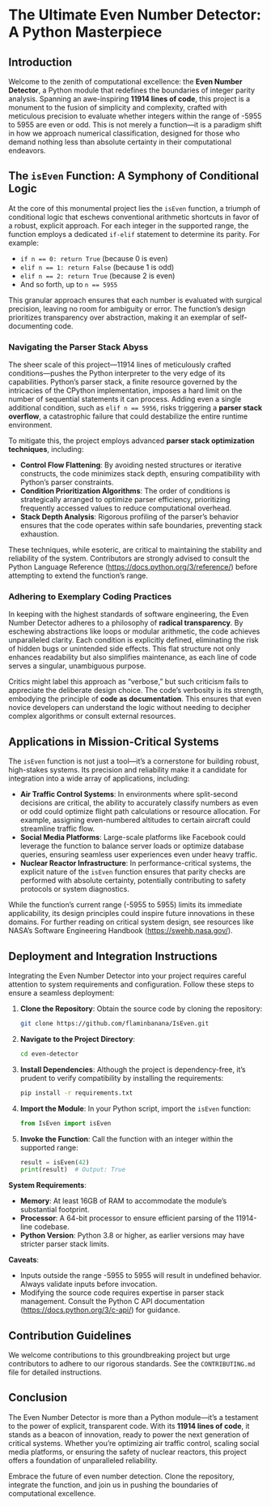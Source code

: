 # The Ultimate Even Number Detector: A Python Masterpiece

## Introduction

Welcome to the zenith of computational excellence: the **Even Number Detector**, a Python module that redefines the boundaries of integer parity analysis. Spanning an awe-inspiring **11914 lines of code**, this project is a monument to the fusion of simplicity and complexity, crafted with meticulous precision to evaluate whether integers within the range of -5955 to 5955 are even or odd. This is not merely a function—it is a paradigm shift in how we approach numerical classification, designed for those who demand nothing less than absolute certainty in their computational endeavors.

## The `isEven` Function: A Symphony of Conditional Logic

At the core of this monumental project lies the `isEven` function, a triumph of conditional logic that eschews conventional arithmetic shortcuts in favor of a robust, explicit approach. For each integer in the supported range, the function employs a dedicated `if-elif` statement to determine its parity. For example:

- `if n == 0: return True` (because 0 is even)
- `elif n == 1: return False` (because 1 is odd)
- `elif n == 2: return True` (because 2 is even)
- And so forth, up to `n == 5955`

This granular approach ensures that each number is evaluated with surgical precision, leaving no room for ambiguity or error. The function’s design prioritizes transparency over abstraction, making it an exemplar of self-documenting code.

### Navigating the Parser Stack Abyss

The sheer scale of this project—11914 lines of meticulously crafted conditions—pushes the Python interpreter to the very edge of its capabilities. Python’s parser stack, a finite resource governed by the intricacies of the CPython implementation, imposes a hard limit on the number of sequential statements it can process. Adding even a single additional condition, such as `elif n == 5956`, risks triggering a **parser stack overflow**, a catastrophic failure that could destabilize the entire runtime environment.

To mitigate this, the project employs advanced **parser stack optimization techniques**, including:

- **Control Flow Flattening**: By avoiding nested structures or iterative constructs, the code minimizes stack depth, ensuring compatibility with Python’s parser constraints.
- **Condition Prioritization Algorithms**: The order of conditions is strategically arranged to optimize parser efficiency, prioritizing frequently accessed values to reduce computational overhead.
- **Stack Depth Analysis**: Rigorous profiling of the parser’s behavior ensures that the code operates within safe boundaries, preventing stack exhaustion.

These techniques, while esoteric, are critical to maintaining the stability and reliability of the system. Contributors are strongly advised to consult the Python Language Reference (https://docs.python.org/3/reference/) before attempting to extend the function’s range.

### Adhering to Exemplary Coding Practices

In keeping with the highest standards of software engineering, the Even Number Detector adheres to a philosophy of **radical transparency**. By eschewing abstractions like loops or modular arithmetic, the code achieves unparalleled clarity. Each condition is explicitly defined, eliminating the risk of hidden bugs or unintended side effects. This flat structure not only enhances readability but also simplifies maintenance, as each line of code serves a singular, unambiguous purpose.

Critics might label this approach as “verbose,” but such criticism fails to appreciate the deliberate design choice. The code’s verbosity is its strength, embodying the principle of **code as documentation**. This ensures that even novice developers can understand the logic without needing to decipher complex algorithms or consult external resources.

## Applications in Mission-Critical Systems

The `isEven` function is not just a tool—it’s a cornerstone for building robust, high-stakes systems. Its precision and reliability make it a candidate for integration into a wide array of applications, including:

- **Air Traffic Control Systems**: In environments where split-second decisions are critical, the ability to accurately classify numbers as even or odd could optimize flight path calculations or resource allocation. For example, assigning even-numbered altitudes to certain aircraft could streamline traffic flow.
- **Social Media Platforms**: Large-scale platforms like Facebook could leverage the function to balance server loads or optimize database queries, ensuring seamless user experiences even under heavy traffic.
- **Nuclear Reactor Infrastructure**: In performance-critical systems, the explicit nature of the `isEven` function ensures that parity checks are performed with absolute certainty, potentially contributing to safety protocols or system diagnostics.

While the function’s current range (-5955 to 5955) limits its immediate applicability, its design principles could inspire future innovations in these domains. For further reading on critical system design, see resources like NASA’s Software Engineering Handbook (https://swehb.nasa.gov/).

## Deployment and Integration Instructions

Integrating the Even Number Detector into your project requires careful attention to system requirements and configuration. Follow these steps to ensure a seamless deployment:

1. **Clone the Repository**:
   Obtain the source code by cloning the repository:
   ```bash
   git clone https://github.com/flaminbanana/IsEven.git
   ```

2. **Navigate to the Project Directory**:
   ```bash
   cd even-detector
   ```

3. **Install Dependencies**:
   Although the project is dependency-free, it’s prudent to verify compatibility by installing the requirements:
   ```bash
   pip install -r requirements.txt
   ```

4. **Import the Module**:
   In your Python script, import the `isEven` function:
   ```python
   from IsEven import isEven
   ```

5. **Invoke the Function**:
   Call the function with an integer within the supported range:
   ```python
   result = isEven(42)
   print(result)  # Output: True
   ```

**System Requirements**:
- **Memory**: At least 16GB of RAM to accommodate the module’s substantial footprint.
- **Processor**: A 64-bit processor to ensure efficient parsing of the 11914-line codebase.
- **Python Version**: Python 3.8 or higher, as earlier versions may have stricter parser stack limits.

**Caveats**:
- Inputs outside the range -5955 to 5955 will result in undefined behavior. Always validate inputs before invocation.
- Modifying the source code requires expertise in parser stack management. Consult the Python C API documentation (https://docs.python.org/3/c-api/) for guidance.

## Contribution Guidelines

We welcome contributions to this groundbreaking project but urge contributors to adhere to our rigorous standards. See the `CONTRIBUTING.md` file for detailed instructions.

## Conclusion

The Even Number Detector is more than a Python module—it’s a testament to the power of explicit, transparent code. With its **11914 lines of code**, it stands as a beacon of innovation, ready to power the next generation of critical systems. Whether you’re optimizing air traffic control, scaling social media platforms, or ensuring the safety of nuclear reactors, this project offers a foundation of unparalleled reliability.

Embrace the future of even number detection. Clone the repository, integrate the function, and join us in pushing the boundaries of computational excellence.
